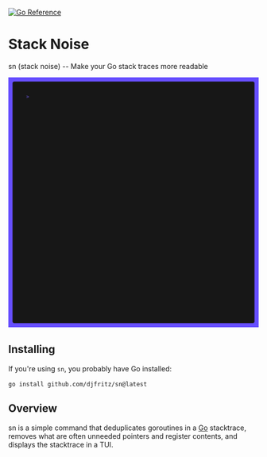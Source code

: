 [![Go Reference](https://pkg.go.dev/badge/github.com/djfritz/sn.svg)](https://pkg.go.dev/github.com/djfritz/sn) 

# Stack Noise

sn (stack noise) -- Make your Go stack traces more readable

<img alt="Demo" src="https://github.com/djfritz/sn/blob/main/demo.gif?raw=true" width="600" />

## Installing

If you're using `sn`, you probably have Go installed:

```
go install github.com/djfritz/sn@latest
```

## Overview

sn is a simple command that deduplicates goroutines in a [Go](https://golang.org) stacktrace, removes what are often unneeded pointers and register contents, and displays the stacktrace in a TUI. 


